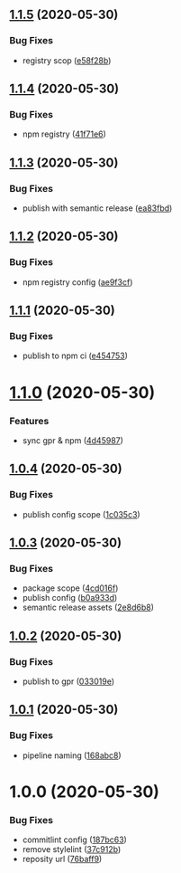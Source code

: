 ## [1.1.5](https://github.com/selmi-karim/img-cli/compare/v1.1.4...v1.1.5) (2020-05-30)


### Bug Fixes

* registry scop ([e58f28b](https://github.com/selmi-karim/img-cli/commit/e58f28b695ed495de5a1a22af6b6c1be2c265979))

## [1.1.4](https://github.com/selmi-karim/img-cli/compare/v1.1.3...v1.1.4) (2020-05-30)


### Bug Fixes

* npm registry ([41f71e6](https://github.com/selmi-karim/img-cli/commit/41f71e6b5dc451fb6d3c3cf262bba4ca05a1ea7e))

## [1.1.3](https://github.com/selmi-karim/img-cli/compare/v1.1.2...v1.1.3) (2020-05-30)


### Bug Fixes

* publish with semantic release ([ea83fbd](https://github.com/selmi-karim/img-cli/commit/ea83fbd56a6974381a3d5389717bb748ce422df5))

## [1.1.2](https://github.com/selmi-karim/img-cli/compare/v1.1.1...v1.1.2) (2020-05-30)


### Bug Fixes

* npm registry config ([ae9f3cf](https://github.com/selmi-karim/img-cli/commit/ae9f3cf75363ec1811b12758883a1f0281841708))

## [1.1.1](https://github.com/selmi-karim/img-cli/compare/v1.1.0...v1.1.1) (2020-05-30)


### Bug Fixes

* publish to npm ci ([e454753](https://github.com/selmi-karim/img-cli/commit/e4547531ccc1d2ca8223053f8b8037f6daecc0eb))

# [1.1.0](https://github.com/selmi-karim/img-cli/compare/v1.0.4...v1.1.0) (2020-05-30)


### Features

* sync gpr & npm ([4d45987](https://github.com/selmi-karim/img-cli/commit/4d4598768dd93315642571a431bb0140bdefc701))

## [1.0.4](https://github.com/selmi-karim/img-cli/compare/v1.0.3...v1.0.4) (2020-05-30)


### Bug Fixes

* publish config scope ([1c035c3](https://github.com/selmi-karim/img-cli/commit/1c035c35044ea9ae41f910dc2339d1add7b5ab11))

## [1.0.3](https://github.com/selmi-karim/img-cli/compare/v1.0.2...v1.0.3) (2020-05-30)


### Bug Fixes

* package scope ([4cd016f](https://github.com/selmi-karim/img-cli/commit/4cd016f5cc0beb001a8546113ba2c583fec8b349))
* publish config ([b0a933d](https://github.com/selmi-karim/img-cli/commit/b0a933d53f82b3c00dd084cc2c6d79b617b4b38e))
* semantic release assets ([2e8d6b8](https://github.com/selmi-karim/img-cli/commit/2e8d6b8966983bdc599a89443ed30b7b925f95ce))

## [1.0.2](https://github.com/selmi-karim/img-cli/compare/v1.0.1...v1.0.2) (2020-05-30)


### Bug Fixes

* publish to gpr ([033019e](https://github.com/selmi-karim/img-cli/commit/033019eadff0358fd99dd56e905052094bed767c))

## [1.0.1](https://github.com/selmi-karim/img-cli/compare/v1.0.0...v1.0.1) (2020-05-30)


### Bug Fixes

* pipeline naming ([168abc8](https://github.com/selmi-karim/img-cli/commit/168abc8c42e525465f0d44b289c09ba5677c2273))

# 1.0.0 (2020-05-30)


### Bug Fixes

* commitlint config ([187bc63](https://github.com/selmi-karim/img-cli/commit/187bc63977252c300810b92821be3ed789d6181f))
* remove stylelint ([37c912b](https://github.com/selmi-karim/img-cli/commit/37c912b069de2ad1f8f6fb9d51a3eb722f483f7f))
* reposity url ([76baff9](https://github.com/selmi-karim/img-cli/commit/76baff9de961273ac4288f648bb8fb46ec990091))

